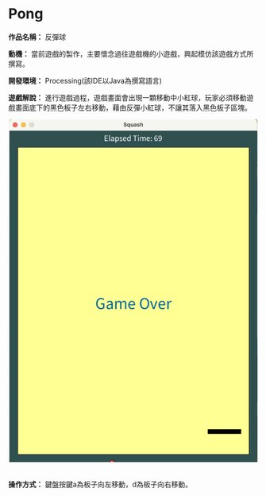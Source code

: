 # Pong

**作品名稱：** 反彈球
	
**動機：** 當前遊戲的製作，主要懷念過往遊戲機的小遊戲，興起模仿該遊戲方式所撰寫。

**開發環境：** Processing(該IDE以Java為撰寫語言)

**遊戲解說：** 進行遊戲過程，遊戲畫面會出現一顆移動中小紅球，玩家必須移動遊戲畫面底下的黑色板子左右移動，藉由反彈小紅球，不讓其落入黑色板子區塊。
<br>
<div align="center">
	<img src="./遊戲截圖.png" alt="Editor" width="500">
</div>
<br>

**操作方式：** 鍵盤按鍵a為板子向左移動，d為板子向右移動。
